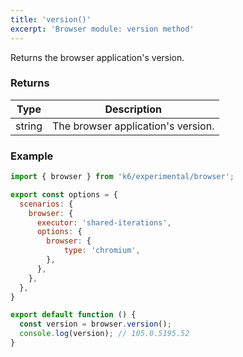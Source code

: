 ```yaml
---
title: 'version()'
excerpt: 'Browser module: version method'
---
```


Returns the browser application's version.

### Returns

| Type   | Description                        |
| ------ | ---------------------------------- |
| string | The browser application's version. |


### Example

<CodeGroup labels={[]}>

```javascript
import { browser } from 'k6/experimental/browser';

export const options = {
  scenarios: {
    browser: {
      executor: 'shared-iterations',
      options: {
        browser: {
            type: 'chromium',
        },
      },
    },
  },
}

export default function () {
  const version = browser.version();
  console.log(version); // 105.0.5195.52
}
```

</CodeGroup>

